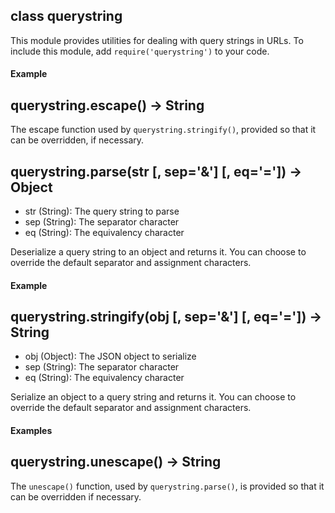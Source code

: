 
## class querystring

This module provides utilities for dealing with query strings in URLs. To include this module, add `require('querystring')` to your code.

#### Example

<script src='http://snippets.c9.io/github.com/c9/nodemanual.org-examples/nodejs_ref_guide/querystring/querystring.js?linestart=3&lineend=0&showlines=false' defer='defer'></script>




## querystring.escape() -> String

The escape function used by `querystring.stringify()`, provided so that it can be overridden, if necessary.

 



## querystring.parse(str [, sep='&'] [, eq='=']) -> Object
- str (String): The query string to parse
- sep (String): The separator character
- eq (String): The equivalency character

Deserialize a query string to an object and returns it. You can choose to override the default separator and assignment characters.

#### Example

<script src='http://snippets.c9.io/github.com/c9/nodemanual.org-examples/nodejs_ref_guide/querystring/querystring.parse.js?linestart=3&lineend=0&showlines=false' defer='defer'></script>
  
 



## querystring.stringify(obj [, sep='&'] [, eq='=']) -> String
- obj (Object):  The JSON object to serialize
- sep (String): The separator character
- eq (String): The equivalency character

Serialize an object to a query string and returns it. You can choose to override the default separator and assignment characters.

#### Examples

<script src='http://snippets.c9.io/github.com/c9/nodemanual.org-examples/nodejs_ref_guide/querystring/querystring.stringify.js?linestart=3&lineend=0&showlines=false' defer='defer'></script>
 



## querystring.unescape()  -> String

The `unescape()` function, used by `querystring.parse()`, is provided so that it can be overridden if necessary.




